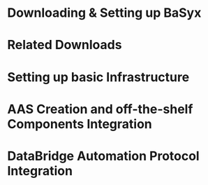 # Downloading & Setting up BaSyx

# Related Downloads

# Setting up basic Infrastructure

# AAS Creation and off-the-shelf Components Integration

# DataBridge Automation Protocol Integration